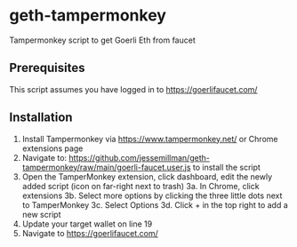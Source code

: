 # geth-tampermonkey
Tampermonkey script to get Goerli Eth from faucet

## Prerequisites
This script assumes you have logged in to https://goerlifaucet.com/ 

## Installation

1. Install Tampermonkey via https://www.tampermonkey.net/ or Chrome extensions page
2. Navigate to: https://github.com/jessemillman/geth-tampermonkey/raw/main/goerli-faucet.user.js to install the script
3. Open the TamperMonkey extension, click dashboard, edit the newly added script (icon on far-right next to trash)
  3a. In Chrome, click extensions
  3b. Select more options by clicking the three little dots next to TamperMonkey
  3c. Select Options
  3d. Click + in the top right to add a new script
4. Update your target wallet on line 19
5. Navigate to https://goerlifaucet.com/ 
